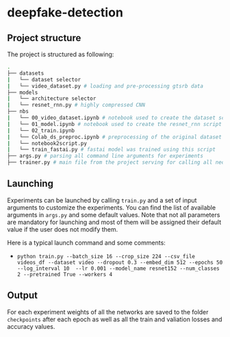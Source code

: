 # deepfake-detection

## Project structure

The project is structured as following:

```bash
.
├── datasets
|   └── dataset selector
|   └── video_dataset.py # loading and pre-processing gtsrb data
├── models
|   └── architecture selector
|   └── resnet_rnn.py # highly compressed CNN
├── nbs
|   └── 00_video_dataset.ipynb # notebook used to create the dataset script
|   └── 01_model.ipynb # notebook used to create the resnet_rnn script
|   └── 02_train.ipynb 
|   └── Colab_ds_preproc.ipynb # preprocessing of the original dataset in Google Colab
|   └── notebook2script.py
|   └── train_fastai.py # fastai model was trained using this script
├── args.py # parsing all command line arguments for experiments
├── trainer.py # main file from the project serving for calling all necessary functions for training and testing
```

## Launching
Experiments can be launched by calling `train.py` and a set of input arguments to customize the experiments. You can find the list of available arguments in `args.py` and some default values. Note that not all parameters are mandatory for launching and most of them will be assigned their default value if the user does not modify them.

Here is a typical launch command and some comments:

- `python train.py --batch_size 16 --crop_size 224 --csv_file videos_df --dataset video --dropout 0.3 --embed_dim 512 --epochs 50  --log_interval 10  --lr 0.001 --model_name resnet152 --num_classes 2 --pretrained True --workers 4`
  
## Output
For each experiment weights of all the networks are saved to the folder `checkpoints` after each epoch as well as all the train and valiation losses and accuracy values.
